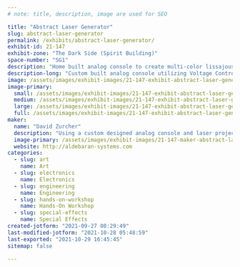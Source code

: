```yaml
---
# note: title, description, image are used for SEO

title: "Abstract Laser Generator"
slug: abstract-laser-generator
permalink: /exhibits/abstract-laser-generator/
exhibit-id: 21-147
exhibit-zone: "The Dark Side (Spirit Building)"
space-number: "SG1"
description: "Home built analog console to create multi-color lissajous type patterns in laser light!"
description-long: "Custom built analog console utilizing Voltage Controlled Quadrature Oscillators (VCQO), Voltage Controlled Amplifiers (VCA), rotation processors and low frequency oscillators. These signals are summed together to connect to a vector based (XY) laser projector to create multicolored abstract images in laser light."
image: /assets/images/exhibit-images/21-147-exhibit-abstract-laser-generator-bb80d4f2-1b02-4440-90fa-d12db06c5e6f-large.jpeg
image-primary: 
  small: /assets/images/exhibit-images/21-147-exhibit-abstract-laser-generator-bb80d4f2-1b02-4440-90fa-d12db06c5e6f-small.jpeg
  medium: /assets/images/exhibit-images/21-147-exhibit-abstract-laser-generator-bb80d4f2-1b02-4440-90fa-d12db06c5e6f-medium.jpeg
  large: /assets/images/exhibit-images/21-147-exhibit-abstract-laser-generator-bb80d4f2-1b02-4440-90fa-d12db06c5e6f-large.jpeg
  full: /assets/images/exhibit-images/21-147-exhibit-abstract-laser-generator-bb80d4f2-1b02-4440-90fa-d12db06c5e6f-full.jpeg
maker: 
  name: "David Zurcher"
  description: "Using a custom designed analog console and laser projector to create multicolor abstract patterns in laser light."
  image-primary: /assets/images/exhibit-images/21-147-maker-abstract-laser-generator-b0d54de9-4743-4255-83a5-9c577b8ade1e-medium.jpeg
  website: http://aldebaran-systems.com
categories: 
  - slug: art
    name: Art
  - slug: electronics
    name: Electronics
  - slug: engineering
    name: Engineering
  - slug: hands-on-workshop
    name: Hands-On Workshop
  - slug: special-effects
    name: Special Effects
created-jotform: "2021-09-27 08:29:49"
last-modified-jotform: "2021-10-28 05:48:59"
last-exported: "2021-10-29 16:45:45"
sitemap: false

---
```

